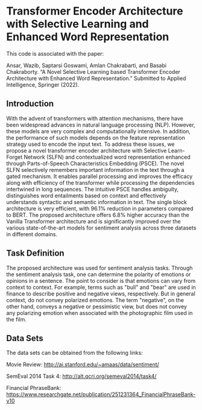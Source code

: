 # Transformer Encoder Architecture with Selective Learning and Enhanced Word Representation

This code is associated with the paper:

Ansar, Wazib, Saptarsi Goswami, Amlan Chakrabarti, and Basabi Chakraborty. “A Novel Selective Learning based Transformer Encoder Architecture with Enhanced Word Representation.” Submitted to Applied Intelligence, Springer (2022).

## Introduction
With the advent of transformers with attention mechanisms, there have been widespread advances in natural language processing (NLP). However, these models are very complex and computationally intensive. In addition, the performance of such models depends on the feature representation strategy used to encode the input text. To address these issues, we propose a novel transformer encoder architecture with Selective Learn-Forget Network (SLFN) and contextualized word representation enhanced through Parts-of-Speech Characteristics Embedding (PSCE). The novel SLFN selectively remembers important information in the text through a gated mechanism. It enables parallel processing and improves the efficacy along with efficiency of the transformer while processing the dependencies intertwined in long sequences. The intuitive PSCE handles ambiguity, distinguishes word entailments based on context and effectively understands syntactic and semantic information in text. The single block architecture is very efficient, with 96.1% reduction in parameters compared to BERT. The proposed architecture offers 6.8% higher accuracy than the Vanilla Transformer architecture and is significantly improved over the various state-of-the-art models for sentiment analysis across three datasets in different domains.


## Task Definition
The proposed architecture was used for sentiment analysis tasks. Through the sentiment analysis task, one can determine the polarity of emotions or opinions in a sentence. The point to consider is that emotions can vary from context to context. For example, terms such as "bull" and "bear" are used in finance to describe positive and negative views, respectively. But in general context, do not convey polarized emotions. The term "negative", on the other hand, conveys a negative or pessimistic view, but does not convey any polarizing emotion when associated with the photographic film used in the film.

## Data Sets
The data sets can be obtained from the following links:

Movie Review: http://ai.stanford.edu/~amaas/data/sentiment/

SemEval 2014 Task 4: http://alt.qcri.org/semeval2014/task4/

Financial PhraseBank: https://www.researchgate.net/publication/251231364_FinancialPhraseBank-v10

